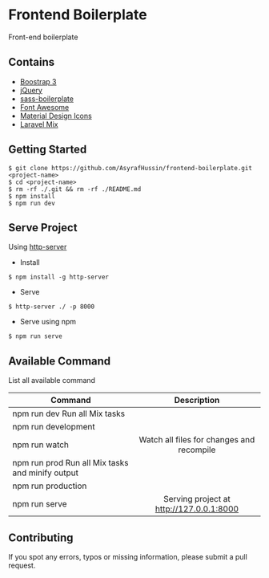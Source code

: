 # Frontend Boilerplate
Front-end boilerplate

## Contains
* [Boostrap 3](https://getbootstrap.com/docs/3.3/font)
* [jQuery](https://jquery.com/)
* [sass-boilerplate](https://github.com/AsyrafHussin/sass-boilerplate)
* [Font Awesome](http://fontawesome.io/icons)
* [Material Design Icons](https://materialdesignicons.com)
* [Laravel Mix](https://github.com/JeffreyWay/laravel-mix)

## Getting Started
```
$ git clone https://github.com/AsyrafHussin/frontend-boilerplate.git <project-name>
$ cd <project-name>
$ rm -rf ./.git && rm -rf ./README.md
$ npm install
$ npm run dev
```

## Serve Project
Using [http-server](https://www.npmjs.com/package/http-server)

* Install
```
$ npm install -g http-server
```

* Serve
```
$ http-server ./ -p 8000
```

* Serve using npm
```
$ npm run serve
```

## Available Command
List all available command

| Command            | Description                                     |
| ------------------ |:-----------------------------------------------:|
| npm run dev          Run all Mix tasks                               |
| npm run development                                                  |
| npm run watch      | Watch all files for changes and recompile       |
| npm run prod         Run all Mix tasks and minify output             |
| npm run production                                                   |
| npm run serve      | Serving project at http://127.0.0.1:8000        |

## Contributing
If you spot any errors, typos or missing information, please submit a pull request.